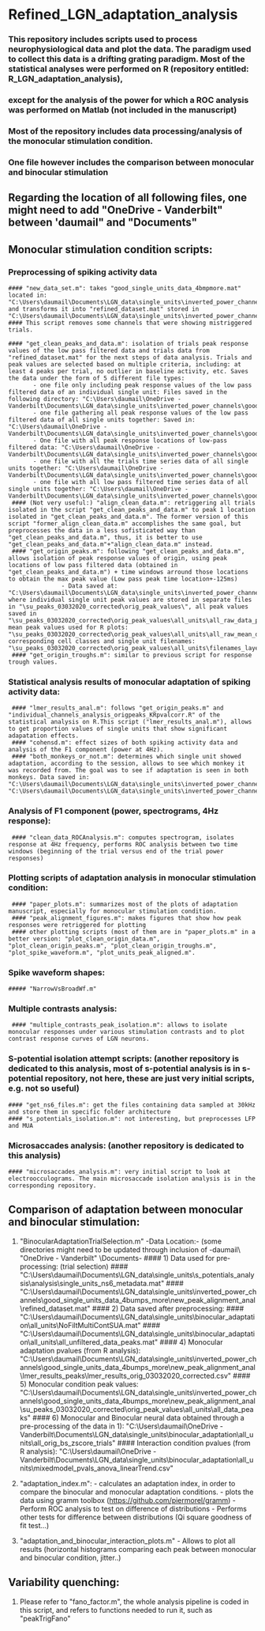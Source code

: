 # Refined_LGN_adaptation_analysis
### This repository includes scripts used to process neurophysiological data and plot the data. The paradigm used to collect this data is a drifting grating paradigm.  Most of the statistical analyses were performed on R (repository entitled: R_LGN_adaptation_analysis), 
### except for the analysis of the power for which a ROC analysis was performed on Matlab (not included in the manuscript)
### Most of the repository includes data processing/analysis of the monocular stimulation condition.
### One file however includes the comparison between monocular and binocular stimulation

## Regarding the location of all following files, one might need to add "OneDrive - Vanderbilt\" between 'daumail\" and "Documents\"
## Monocular stimulation condition scripts:
### Preprocessing of spiking activity data
    #### "new_data_set.m": takes "good_single_units_data_4bmpmore.mat" located in:  "C:\Users\daumail\Documents\LGN_data\single_units\inverted_power_channels\good_single_units_data_4bumps_more\" and transforms it into "refined_dataset.mat" stored in "C:\Users\daumail\Documents\LGN_data\single_units\inverted_power_channels\good_single_units_data_4bumps_more\new_peak_alignment_anal\".
    #### This script removes some channels that were showing mistriggered trials.
    
    #### "get_clean_peaks_and_data.m": isolation of trials peak response values of the low pass filtered data and trials data from "refined_dataset.mat" for the next steps of data analysis. Trials and peak values are selected based on multiple criteria, including: at least 4 peaks per trial, no outlier in baseline activity, etc. Saves the data under the form of 5 different file types: 
		   - one file only including peak response values of the low pass filtered data of an individual single unit: Files saved in the following directory: "C:\Users\daumail\OneDrive - Vanderbilt\Documents\LGN_data\single_units\inverted_power_channels\good_single_units_data_4bumps_more\new_peak_alignment_anal\su_peaks_03032020_corrected\individual_units\"
		   - one file gathering all peak response values of the low pass filtered data of all single units together: Saved in: "C:\Users\daumail\OneDrive - Vanderbilt\Documents\LGN_data\single_units\inverted_power_channels\good_single_units_data_4bumps_more\new_peak_alignment_anal\su_peaks_03032020_corrected\all_units\all_data_peaks.mat"
		   - One file with all peak response locations of low-pass filtered data: "C:\Users\daumail\OneDrive - Vanderbilt\Documents\LGN_data\single_units\inverted_power_channels\good_single_units_data_4bumps_more\new_peak_alignment_anal\su_peaks_03032020_corrected\all_units\clean_SUA_locs.mat"
		   - one file with all the trials time series data of all single units together: "C:\Users\daumail\OneDrive - Vanderbilt\Documents\LGN_data\single_units\inverted_power_channels\good_single_units_data_4bumps_more\new_peak_alignment_anal\su_peaks_03032020_corrected\all_units\clean_origin_sup_50.mat" 
		   - one file with all low pass filtered time series data of all single units together: "C:\Users\daumail\OneDrive - Vanderbilt\Documents\LGN_data\single_units\inverted_power_channels\good_single_units_data_4bumps_more\new_peak_alignment_anal\su_peaks_03032020_corrected\all_units\clean_SUA_sup_50.mat"
     #### (Not very useful:) "align_clean_data.m": retriggering all trials isolated in the script "get_clean_peaks_and_data.m" to peak 1 location isolated in "get_clean_peaks_and_data.m". The former version of this script "former_align_clean_data.m" accomplishes the same goal, but preprocesses the data in a less sofisticated way than "get_clean_peaks_and_data.m", thus, it is better to use "get_clean_peaks_and_data.m"+"align_clean_data.m" instead.
     #### "get_origin_peaks.m": following "get_clean_peaks_and_data.m", allows isolation of peak response values of origin, using peak locations of low pass filtered data (obtained in "get_clean_peaks_and_data.m") + time windows arround those locations to obtain the max peak value (Low pass peak time location+-125ms)
                   - Data saved at: "C:\Users\daumail\Documents\LGN_data\single_units\inverted_power_channels\good_single_units_data_4bumps_more\new_peak_alignment_anal\" where individual single unit peak values are stored in separate files in "\su_peaks_03032020_corrected\orig_peak_values\", all peak values saved in "\su_peaks_03032020_corrected\orig_peak_values\all_units\all_raw_data_peaks.m", mean peak values used for R plots: "\su_peaks_03032020_corrected\orig_peak_values\all_units\all_raw_mean_data_peaks.m", corresponding cell classes and single unit filenames: "\su_peaks_03032020_corrected\orig_peak_values\all_units\filenames_layers.m"
     #### "get_origin_troughs.m": similar to previous script for response trough values.
     
### Statistical analysis results of monocular adaptation of spiking activity data:
     #### "lmer_results_anal.m": follows "get_origin_peaks.m" and "individual_channels_analysis_origpeaks_KRpvalcorr.R" of the statistical analysis on R.This script ("lmer_results_anal.m"), allows to get proportion values of single units that show significant adapatation effects.
     #### "cohensd.m": effect sizes of both spiking activity data and analysis of the F1 component (power at 4Hz).
     #### "both_monkeys_or_not.m": determines which single unit showed adaptation, according to the session, allows to see which monkey it was recorded from. The goal was to see if adaptation is seen in both monkeys. Data saved in: "C:\Users\daumail\Documents\LGN_data\single_units\inverted_power_channels\good_single_units_data_4bumps_more\new_peak_alignment_anal\su_peaks_03032020_corrected\orig_peak_values\all_units\selected_units_filenames.m", "C:\Users\daumail\Documents\LGN_data\single_units\inverted_power_channels\good_single_units_data_4bumps_more\new_peak_alignment_anal\su_peaks_03032020_corrected\orig_peak_values\all_units\selected_units_sessions"
     
     
### Analysis of F1 component (power, spectrograms, 4Hz response):
     #### "clean_data_ROCAnalysis.m": computes spectrogram, isolates response at 4Hz frequency, performs ROC analysis between two time windows (beginning of the trial versus end of the trial power responses)
### Plotting scripts of adaptation analysis in monocular stimulation condition:
     #### "paper_plots.m": summarizes most of the plots of adaptation manuscript, especially for monocular stimulation condition.
     #### "peak_alignment_figures.m": makes figures that show how peak responses were retriggered for plotting
     #### other plotting scripts (most of them are in "paper_plots.m" in a better version: "plot_clean_origin_data.m", "plot_clean_origin_peaks.m", "plot_clean_origin_troughs.m", "plot_spike_waveform.m", "plot_units_peak_aligned.m".

### Spike waveform shapes: 
    ##### "NarrowVsBroadWf.m"

### Multiple contrasts analysis:
     #### "multiple_contrasts_peak_isolation.m": allows to isolate monocular responses under various stimulation contrasts and to plot contrast response curves of LGN neurons.

### S-potential isolation attempt scripts: (another repository is dedicated to this analysis, most of s-potential analysis is in s-potential repository, not here, these are just very initial scripts, e.g. not so useful)
    #### "get_ns6_files.m": get the files containing data sampled at 30kHz and store them in specific folder architecture
    #### "s_potentials_isolation.m": not interesting, but preprocesses LFP and MUA 
### Microsaccades analysis: (another repository is dedicated to this analysis)
    #### "microsaccades_analysis.m": very initial script to look at electroocculograms. The main microsaccade isolation analysis is in the corresponding repository.
    

## Comparison of adaptation between monocular and binocular stimulation:
1) "BinocularAdaptationTrialSelection.m"
       -Data Location:- (some directories might need to be updated through inclusion of -daumail\ "OneDrive - Vanderbilt" \Documents-
       #### 1) Data used for pre-processing: (trial selection)
       #### "C:\Users\daumail\Documents\LGN_data\single_units\s_potentials_analysis\analysis\single_units_ns6_metadata.mat"
       #### "C:\Users\daumail\Documents\LGN_data\single_units\inverted_power_channels\good_single_units_data_4bumps_more\new_peak_alignment_anal\refined_dataset.mat"
       #### 2) Data saved after preprocessing:
       #### "C:\Users\daumail\Documents\LGN_data\single_units\binocular_adaptation\all_units\NoFiltMultiContSUA.mat"
       #### "C:\Users\daumail\Documents\LGN_data\single_units\binocular_adaptation\all_units\all_unfiltered_data_peaks.mat"
       #### 4) Monocular adaptation pvalues (from R analysis): "C:\Users\daumail\Documents\LGN_data\single_units\inverted_power_channels\good_single_units_data_4bumps_more\new_peak_alignment_anal\lmer_results_peaks\lmer_results_orig_03032020_corrected.csv"
       #### 5) Monocular condition peak values: "C:\Users\daumail\Documents\LGN_data\single_units\inverted_power_channels\good_single_units_data_4bumps_more\new_peak_alignment_anal\su_peaks_03032020_corrected\orig_peak_values\all_units\all_data_peaks"
       #### 6) Monocular and Binocular neural data obtained through a pre-processing of the data in 1): 
       "C:\Users\daumail\OneDrive - Vanderbilt\Documents\LGN_data\single_units\binocular_adaptation\all_units\all_orig_bs_zscore_trials"
       #### Interaction condition pvalues (from R analysis):
       "C:\Users\daumail\OneDrive - Vanderbilt\Documents\LGN_data\single_units\binocular_adaptation\all_units\mixedmodel_pvals_anova_linearTrend.csv"
       
2) "adaptation_index.m": 
       - calculates an adaptation index, in order to compare the binocular and monocular adaptation conditions.
       - plots the data using gramm toolbox (https://github.com/piermorel/gramm)
       - Perform ROC analysis to test on difference of distributions
       - Performs other tests for difference between distributions (Qi square goodness of fit test...)
       
3) "adaptation_and_binocular_interaction_plots.m"
       - Allows to plot all results (horizontal histograms comparing each peak between monocular and binocular condition, jitter..)
 
 ## Variability quenching:
 1) Please refer to "fano_factor.m", the whole analysis pipeline is coded in this script, and refers to functions needed to run it, such as "peakTrigFano"
 



